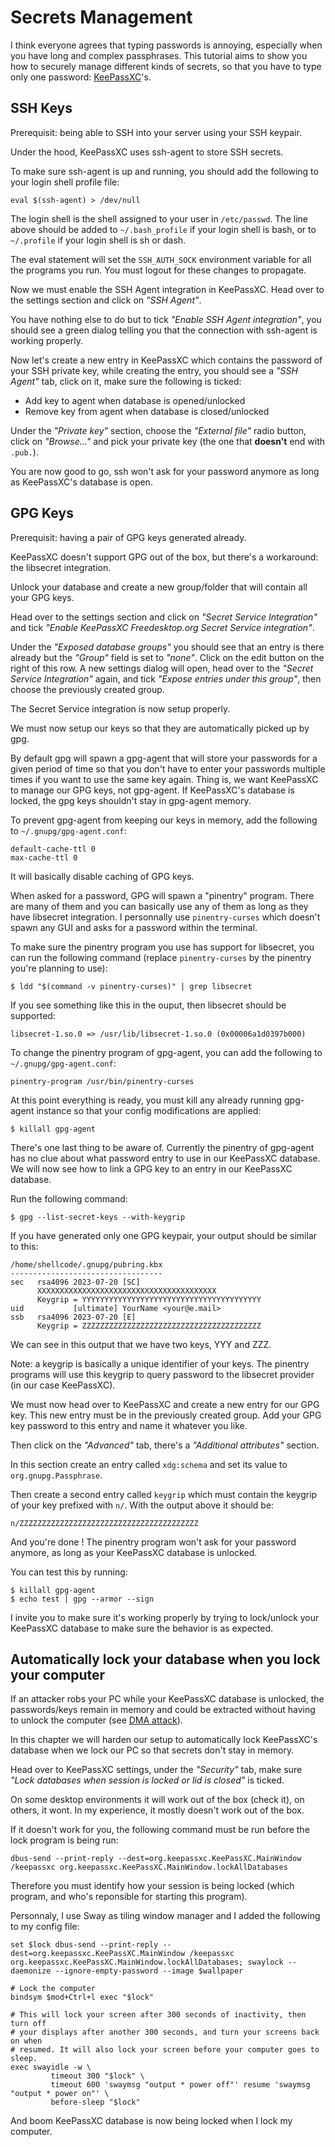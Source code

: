 # Secrets Management

I think everyone agrees that typing passwords is annoying, especially when you have long and complex passphrases.
This tutorial aims to show you how to securely manage different kinds of secrets, so that you have to type only one password: [KeePassXC](https://keepassxc.org)'s.


## SSH Keys

Prerequisit: being able to SSH into your server using your SSH keypair.

Under the hood, KeePassXC uses ssh-agent to store SSH secrets.

To make sure ssh-agent is up and running, you should add the following to your login shell profile file:

```
eval $(ssh-agent) > /dev/null
```

The login shell is the shell assigned to your user in `/etc/passwd`. The line above should be added to `~/.bash_profile` if your login shell is bash, or to `~/.profile` if your login shell is sh or dash.

The eval statement will set the `SSH_AUTH_SOCK` environment variable for all the programs you run. You must logout for these changes to propagate.

Now we must enable the SSH Agent integration in KeePassXC. Head over to the settings section and click on *"SSH Agent"*.

You have nothing else to do but to tick *"Enable SSH Agent integration"*, you should see a green dialog telling you that the connection with ssh-agent is working properly.

Now let's create a new entry in KeePassXC which contains the password of your SSH private key, while creating the entry, you should see a *"SSH Agent"* tab, click on it, make sure the following is ticked:

- Add key to agent when database is opened/unlocked
- Remove key from agent when database is closed/unlocked

Under the *"Private key"* section, choose the *"External file"* radio button, click on *"Browse..."* and pick your private key (the one that **doesn't** end with `.pub.`).

You are now good to go, ssh won't ask for your password anymore as long as KeePassXC's database is open.

## GPG Keys

Prerequisit: having a pair of GPG keys generated already.

KeePassXC doesn't support GPG out of the box, but there's a workaround: the libsecret integration.

Unlock your database and create a new group/folder that will contain all your GPG keys.

Head over to the settings section and click on *"Secret Service Integration"* and tick *"Enable KeePassXC Freedesktop.org Secret Service integration"*.

Under the *"Exposed database groups"* you should see that an entry is there already but the *"Group"* field is set to *"none"*. Click on the edit button on the right of this row. A new settings dialog will open, head over to the *"Secret Service Integration"* again, and tick *"Expose entries under this group"*, then choose the previously created group.

The Secret Service integration is now setup properly.

We must now setup our keys so that they are automatically picked up by gpg.

By default gpg will spawn a gpg-agent that will store your passwords for a given period of time so that you don't have to enter your passwords multiple times if you want to use the same key again. Thing is, we want KeePassXC to manage our GPG keys, not gpg-agent. If KeePassXC's database is locked, the gpg keys shouldn't stay in gpg-agent memory.

To prevent gpg-agent from keeping our keys in memory, add the following to `~/.gnupg/gpg-agent.conf`:

```
default-cache-ttl 0
max-cache-ttl 0
```

It will basically disable caching of GPG keys.

When asked for a password, GPG will spawn a "pinentry" program. There are many of them and you can basically use any of them as long as they have libsecret integration. I personnally use `pinentry-curses` which doesn't spawn any GUI and asks for a password within the terminal.

To make sure the pinentry program you use has support for libsecret, you can run the following command (replace `pinentry-curses` by the pinentry you're planning to use):

```
$ ldd "$(command -v pinentry-curses)" | grep libsecret
```

If you see something like this in the ouput, then libsecret should be supported:

```
libsecret-1.so.0 => /usr/lib/libsecret-1.so.0 (0x00006a1d0397b000)
```

To change the pinentry program of gpg-agent, you can add the following to `~/.gnupg/gpg-agent.conf`:

```
pinentry-program /usr/bin/pinentry-curses
```

At this point everything is ready, you must kill any already running gpg-agent instance so that your config modifications are applied:

```
$ killall gpg-agent
```

There's one last thing to be aware of. Currently the pinentry of gpg-agent has no clue about what password entry to use in our KeePassXC database. We will now see how to link a GPG key to an entry in our KeePassXC database.

Run the following command:

```
$ gpg --list-secret-keys --with-keygrip
```

If you have generated only one GPG keypair, your output should be similar to this:

```
/home/shellcode/.gnupg/pubring.kbx
----------------------------------
sec   rsa4096 2023-07-20 [SC]
      XXXXXXXXXXXXXXXXXXXXXXXXXXXXXXXXXXXXXXXX
      Keygrip = YYYYYYYYYYYYYYYYYYYYYYYYYYYYYYYYYYYYYYYY
uid           [ultimate] YourName <your@e.mail>
ssb   rsa4096 2023-07-20 [E]
      Keygrip = ZZZZZZZZZZZZZZZZZZZZZZZZZZZZZZZZZZZZZZZZ
```

We can see in this output that we have two keys, YYY and ZZZ.

Note: a keygrip is basically a unique identifier of your keys. The pinentry programs will use this keygrip to query password to the libsecret provider (in our case KeePassXC).

We must now head over to KeePassXC and create a new entry for our GPG key. This new entry must be in the previously created group. Add your GPG key password to this entry and name it whatever you like.

Then click on the *"Advanced"* tab, there's a *"Additional attributes"* section.

In this section create an entry called `xdg:schema` and set its value to `org.gnupg.Passphrase`.

Then create a second entry called `keygrip` which must contain the keygrip of your key prefixed with `n/`.
With the output above it should be:

```
n/ZZZZZZZZZZZZZZZZZZZZZZZZZZZZZZZZZZZZZZZZ
```

And you're done ! The pinentry program won't ask for your password anymore, as long as your KeePassXC database is unlocked.

You can test this by running:

```
$ killall gpg-agent
$ echo test | gpg --armor --sign
```

I invite you to make sure it's working properly by trying to lock/unlock your KeePassXC database to make sure the behavior is as expected.

## Automatically lock your database when you lock your computer

If an attacker robs your PC while your KeePassXC database is unlocked, the passwords/keys remain in memory and could be extracted without having to unlock the computer (see [DMA attack](https://en.wikipedia.org/wiki/DMA_attack)).

In this chapter we will harden our setup to automatically lock KeePassXC's database when we lock our PC so that secrets don't stay in memory.

Head over to KeePassXC settings, under the *"Security"* tab, make sure *"Lock databases when session is locked or lid is closed"* is ticked.

On some desktop environments it will work out of the box (check it), on others, it wont. In my experience, it mostly doesn't work out of the box.

If it doesn't work for you, the following command must be run before the lock program is being run:

```
dbus-send --print-reply --dest=org.keepassxc.KeePassXC.MainWindow /keepassxc org.keepassxc.KeePassXC.MainWindow.lockAllDatabases
```

Therefore you must identify how your session is being locked (which program, and who's reponsible for starting this program).

Personnaly, I use Sway as tiling window manager and I added the following to my config file:

```
set $lock dbus-send --print-reply --dest=org.keepassxc.KeePassXC.MainWindow /keepassxc org.keepassxc.KeePassXC.MainWindow.lockAllDatabases; swaylock --daemonize --ignore-empty-password --image $wallpaper

# Lock the computer
bindsym $mod+Ctrl+l exec "$lock"

# This will lock your screen after 300 seconds of inactivity, then turn off
# your displays after another 300 seconds, and turn your screens back on when
# resumed. It will also lock your screen before your computer goes to sleep.
exec swayidle -w \
         timeout 300 "$lock" \
         timeout 600 'swaymsg "output * power off"' resume 'swaymsg "output * power on"' \
         before-sleep "$lock"
```

And boom KeePassXC database is now being locked when I lock my computer.
